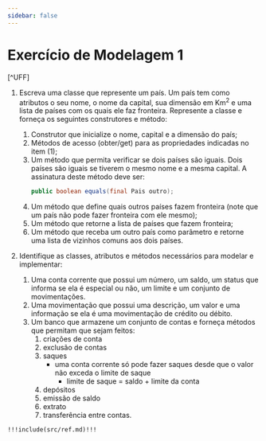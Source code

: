 ```yaml
---
sidebar: false
---
```


# Exercício de Modelagem 1

[^UFF]


1. Escreva uma classe que represente um país. Um país tem como atributos o seu nome, o nome da capital, sua dimensão em Km<sup>2</sup> e uma lista de países com os quais ele faz fronteira. Represente a classe e forneça os seguintes construtores e método: 
    1. Construtor que inicialize o nome, capital e a dimensão do país;
    1. Métodos de acesso (obter/get) para as propriedades indicadas no item (1); 
    1. Um método que permita verificar se dois países são iguais. Dois países são iguais se tiverem o mesmo nome e a mesma capital. A assinatura deste método deve ser: 
        ```java
        public boolean equals(final Pais outro);
        ```
    1. Um método que define quais outros países fazem fronteira (note que um país não pode fazer fronteira com ele mesmo); 
    1. Um método que retorne a lista de países que fazem fronteira; 
    1. Um método que receba um outro país como parâmetro e retorne uma lista de vizinhos comuns aos dois países.

1. Identifique as classes, atributos e métodos necessários para modelar e implementar: 
    1. Uma conta corrente que possui um número, um saldo, um status que informa se ela é especial ou não, um limite e um conjunto de movimentações. 
    1. Uma movimentação que possui uma descrição, um valor e uma informação se ela é uma movimentação de crédito ou débito. 
    1. Um banco que armazene um conjunto de contas e forneça métodos que permitam que sejam feitos:
        1. criações de conta
        1. exclusão de contas
        1. saques
            - uma conta corrente só pode fazer saques desde que o valor não exceda o limite de saque
                -  limite de saque = saldo + limite da conta
        1. depósitos
        1. emissão de saldo 
        1. extrato 
        1. transferência entre contas.

<!--
1. Implemente uma classe que represente polinômios com uma variável. Esta classe deve conter: 
    1. Diferentes construtores; 
    1. Métodos de acesso; 
    1. Operações de adição e multiplicação.  
    1. Um método que faça a avaliação do polinômio, dado um número real x. Escreva, também, uma classe de testes para a classe que representa o polinômio. 
-->

    !!!include(src/ref.md)!!!